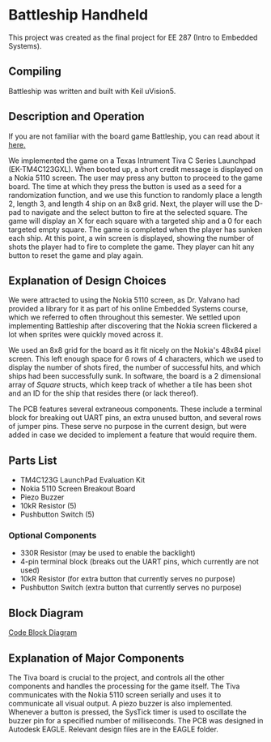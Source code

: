 # Battleship Handheld

This project was created as the final project for EE 287 (Intro to Embedded Systems).

## Compiling

Battleship was written and built with Keil uVision5.

## Description and Operation

If you are not familiar with the board game Battleship, you can read about it [here.](https://en.wikipedia.org/wiki/Battleship_(game))

We implemented the game on a Texas Intrument Tiva C Series Launchpad (EK-TM4C123GXL). When booted up, a short credit message is displayed on a Nokia 5110 screen. The user may press any button to proceed to the game board. The time at which they press the button is used as a seed for a randomization function, and we use this function to randomly place a length 2, length 3, and length 4 ship on an 8x8 grid. Next, the player will use the D-pad to navigate and the select button to fire at the selected square. The game will display an X for each square with a targeted ship and a 0 for each targeted empty square. The game is completed when the player has sunken each ship. At this point, a win screen is displayed, showing the number of shots the player had to fire to complete the game. They player can hit any button to reset the game and play again.

## Explanation of Design Choices

We were attracted to using the Nokia 5110 screen, as Dr. Valvano had provided a library for it as part of his online Embedded Systems course, which we referred to often throughout this semester. We settled upon implementing Battleship after discovering that the Nokia screen flickered a lot when sprites were quickly moved across it.

We used an 8x8 grid for the board as it fit nicely on the Nokia's 48x84 pixel screen. This left enough space for 6 rows of 4 characters, which we used to display the number of shots fired, the number of successful hits, and which ships had been successfully sunk. In software, the board is a 2 dimensional array of _Square_ structs, which keep track of whether a tile has been shot and an ID for the ship that resides there (or lack thereof).

The PCB features several extraneous components. These include a terminal block for breaking out UART pins, an extra unused button, and several rows of jumper pins. These serve no purpose in the current design, but were added in case we decided to implement a feature that would require them.

## Parts List

* TM4C123G LaunchPad Evaluation Kit
* Nokia 5110 Screen Breakout Board
* Piezo Buzzer
* 10kR Resistor (5)
* Pushbutton Switch (5)

### Optional Components

* 330R Resistor (may be used to enable the backlight)
* 4-pin terminal block (breaks out the UART pins, which currently are not used)
* 10kR Resistor (for extra button that currently serves no purpose)
* Pushbutton Switch (extra button that currently serves no purpose)

## Block Diagram

[Code Block Diagram](https://github.com/jedmijares/EE-287-Final-Project/blob/master/Media/Code%20Block%20Diagram.pdf)

## Explanation of Major Components

The Tiva board is crucial to the project, and controls all the other components and handles the processing for the game itself.
The Tiva communicates with the Nokia 5110 screen serially and uses it to communicate all visual output.
A piezo buzzer is also implemented. Whenever a button is pressed, the SysTick timer is used to oscillate the buzzer pin for a specified number of milliseconds.
The PCB was designed in Autodesk EAGLE. Relevant design files are in the EAGLE folder.
